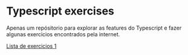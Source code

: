 # Typescript exercises

Apenas um repósitorio para explorar as features do Typescript e fazer algunas exercicios encontrados pela internet.

[Lista de exercicios 1](https://typescript-exercises.github.io/)